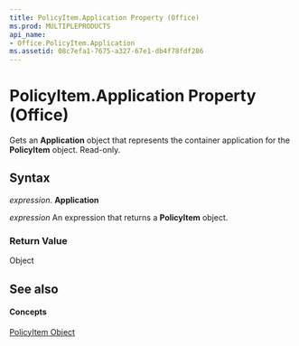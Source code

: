 ```yaml
---
title: PolicyItem.Application Property (Office)
ms.prod: MULTIPLEPRODUCTS
api_name:
- Office.PolicyItem.Application
ms.assetid: 08c7efa1-7675-a327-67e1-db4f78fdf286
---
```



# PolicyItem.Application Property (Office)

Gets an  **Application** object that represents the container application for the **PolicyItem** object. Read-only.


## Syntax

 _expression_. **Application**

 _expression_ An expression that returns a **PolicyItem** object.


### Return Value

Object


## See also


#### Concepts


[PolicyItem Object](policyitem-object-office.md)

